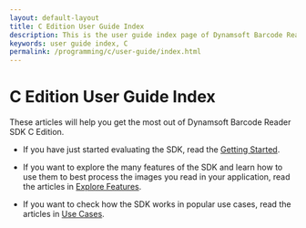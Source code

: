 ```yaml
---
layout: default-layout
title: C Edition User Guide Index
description: This is the user guide index page of Dynamsoft Barcode Reader SDK C Edition.
keywords: user guide index, C
permalink: /programming/c/user-guide/index.html
---
```


# C Edition User Guide Index

These articles will help you get the most out of Dynamsoft Barcode Reader SDK C Edition.

* If you have just started evaluating the SDK, read the [Getting Started]({{site.c}}user-guide.html).

* If you want to explore the many features of the SDK and learn how to use them to best process the images you read in your application, read the articles in [Explore Features]({{site.c}}user-guide/explore-features/index.html).

* If you want to check how the SDK works in popular use cases, read the articles in [Use Cases]({{site.c}}user-guide/use-cases/index.html).

